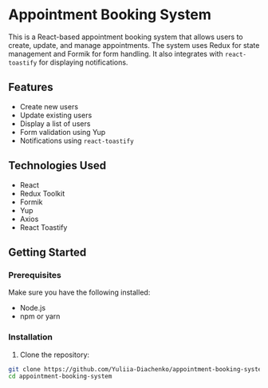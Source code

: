 # Appointment Booking System

This is a React-based appointment booking system that allows users to create, update, and manage appointments. The system uses Redux for state management and Formik for form handling. It also integrates with `react-toastify` for displaying notifications.

## Features

- Create new users
- Update existing users
- Display a list of users
- Form validation using Yup
- Notifications using `react-toastify`

## Technologies Used

- React
- Redux Toolkit
- Formik
- Yup
- Axios
- React Toastify

## Getting Started

### Prerequisites

Make sure you have the following installed:

- Node.js
- npm or yarn

### Installation

1. Clone the repository:

```bash
git clone https://github.com/Yuliia-Diachenko/appointment-booking-system-front
cd appointment-booking-system